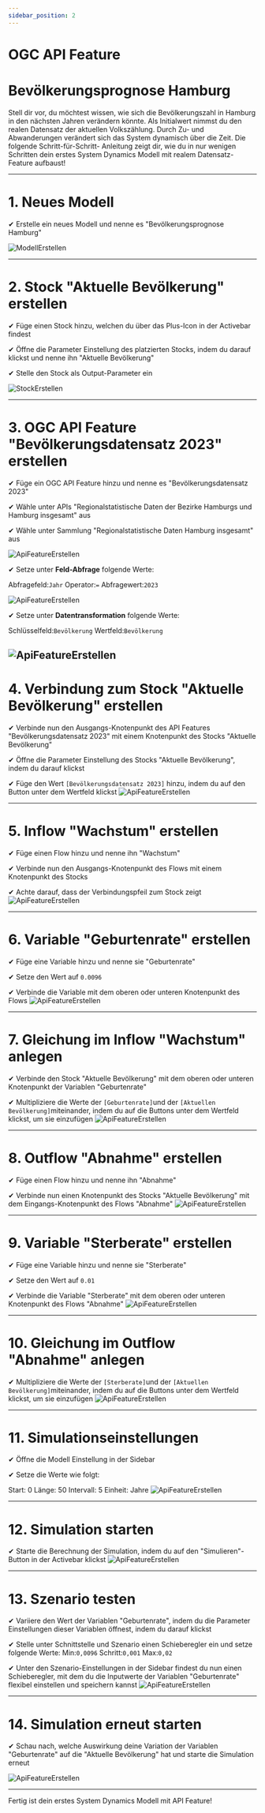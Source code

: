 ```yaml
---
sidebar_position: 2
---
```

# OGC API Feature

# Bevölkerungsprognose Hamburg
Stell dir vor, du möchtest wissen, wie sich die Bevölkerungszahl in Hamburg in den nächsten Jahren verändern könnte. Als Initialwert nimmst du den realen Datensatz der aktuellen Volkszählung. Durch Zu- und Abwanderungen verändert sich das System dynamisch über die Zeit. Die folgende Schritt-für-Schritt- Anleitung zeigt dir, wie du in nur wenigen Schritten dein erstes System Dynamics Modell mit realem Datensatz-Feature aufbaust!

---
# 1. Neues Modell
✔︎ Erstelle ein neues Modell und nenne es "Bevölkerungsprognose Hamburg"

![ModellErstellen](./img/1_API.png)

---
# 2. Stock "Aktuelle Bevölkerung" erstellen
✔︎ Füge einen Stock hinzu, welchen du über das Plus-Icon in der Activebar findest

✔︎ Öffne die Parameter Einstellung des platzierten Stocks, indem du darauf klickst und nenne ihn "Aktuelle Bevölkerung"

✔︎ Stelle den Stock als Output-Parameter ein

![StockErstellen](./img/2_API.png)

---
# 3. OGC API Feature "Bevölkerungsdatensatz 2023" erstellen
✔︎ Füge ein OGC API Feature hinzu und nenne es "Bevölkerungsdatensatz 2023"

✔︎ Wähle unter APIs "Regionalstatistische Daten der Bezirke Hamburgs und Hamburg insgesamt" aus

✔︎ Wähle unter Sammlung "Regionalstatistische Daten Hamburg insgesamt" aus

![ApiFeatureErstellen](./img/3_API.png)

✔︎ Setze unter **Feld-Abfrage** folgende Werte: 

Abfragefeld:```Jahr```
Operator:```=```
Abfragewert:```2023```

![ApiFeatureErstellen](./img/4_API.png)

✔︎ Setze unter **Datentransformation** folgende Werte:

Schlüsselfeld:```Bevölkerung```
Wertfeld:```Bevölkerung```

![ApiFeatureErstellen](./img/5_API.png)
---
# 4. Verbindung zum Stock "Aktuelle Bevölkerung" erstellen
✔︎ Verbinde nun den Ausgangs-Knotenpunkt des API Features "Bevölkerungsdatensatz 2023" mit einem Knotenpunkt des Stocks "Aktuelle Bevölkerung"

✔︎ Öffne die Parameter Einstellung des Stocks "Aktuelle Bevölkerung", indem du darauf klickst

✔︎ Füge den Wert ```[Bevölkerungsdatensatz 2023]``` hinzu, indem du auf den Button unter dem Wertfeld klickst
![ApiFeatureErstellen](./img/6_API.png)

---
# 5. Inflow "Wachstum" erstellen
✔︎ Füge einen Flow hinzu und nenne ihn "Wachstum"

✔︎ Verbinde nun den Ausgangs-Knotenpunkt des Flows mit einem Knotenpunkt des Stocks

✔︎ Achte darauf, dass der Verbindungspfeil zum Stock zeigt 
![ApiFeatureErstellen](./img/7_API.png)

---
# 6. Variable "Geburtenrate" erstellen
✔︎ Füge eine Variable hinzu und nenne sie "Geburtenrate"

✔︎ Setze den Wert auf ```0.0096```

✔︎ Verbinde die Variable mit dem oberen oder unteren Knotenpunkt des Flows
![ApiFeatureErstellen](./img/8_API.png)

---
# 7. Gleichung im Inflow "Wachstum" anlegen
✔︎ Verbinde den Stock "Aktuelle Bevölkerung" mit dem oberen oder unteren Knotenpunkt der Variablen "Geburtenrate"

✔︎ Multipliziere die Werte der ```[Geburtenrate]```und der ```[Aktuellen Bevölkerung]```miteinander, indem du auf die Buttons unter dem Wertfeld klickst, um sie einzufügen
![ApiFeatureErstellen](./img/9_API.png)

---
# 8. Outflow "Abnahme" erstellen
✔︎ Füge einen Flow hinzu und nenne ihn "Abnahme"

✔︎ Verbinde nun einen Knotenpunkt des Stocks "Aktuelle Bevölkerung" mit dem Eingangs-Knotenpunkt des Flows "Abnahme"
![ApiFeatureErstellen](./img/10_API.png)

---
# 9. Variable "Sterberate" erstellen
✔︎ Füge eine Variable hinzu und nenne sie "Sterberate"

✔︎ Setze den Wert auf ```0.01```

✔︎ Verbinde die Variable "Sterberate" mit dem oberen oder unteren Knotenpunkt des Flows "Abnahme"
![ApiFeatureErstellen](./img/11_API.png)

---
# 10. Gleichung im Outflow "Abnahme" anlegen
✔︎ Multipliziere die Werte der ```[Sterberate]```und der ```[Aktuellen Bevölkerung]```miteinander, indem du auf die Buttons unter dem Wertfeld klickst, um sie einzufügen
![ApiFeatureErstellen](./img/12_API.png)

---
# 11. Simulationseinstellungen
✔︎ Öffne die Modell Einstellung in der Sidebar 

✔︎ Setze die Werte wie folgt:

Start: 0
Länge: 50 
Intervall: 5 
Einheit: Jahre
![ApiFeatureErstellen](./img/13_API.png)

---
# 12. Simulation starten
✔︎ Starte die Berechnung der Simulation, indem du auf den "Simulieren"-Button in der Activebar klickst
![ApiFeatureErstellen](./img/14_API.png)

---
# 13. Szenario testen
✔︎ Variiere den Wert der Variablen "Geburtenrate", indem du die Parameter Einstellungen dieser Variablen öffnest, indem du darauf klickst

✔︎ Stelle unter Schnittstelle und Szenario einen Schieberegler ein und setze folgende Werte:
Min:```0,0096```
Schritt:```0,001```
Max:```0,02```

✔︎ Unter den Szenario-Einstellungen in der Sidebar findest du nun einen Schieberegler, mit dem du die Inputwerte der Variablen "Geburtenrate" flexibel einstellen und speichern kannst
![ApiFeatureErstellen](./img/15_API.png)

---
# 14. Simulation erneut starten
✔︎ Schau nach, welche Auswirkung deine Variation der Variablen "Geburtenrate" auf die "Aktuelle Bevölkerung" hat und starte die Simulation erneut

![ApiFeatureErstellen](./img/16_API.png)

---
Fertig ist dein erstes System Dynamics Modell mit API Feature!


